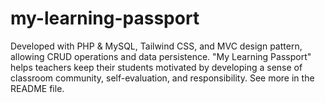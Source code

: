 # my-learning-passport
Developed with PHP &amp; MySQL, Tailwind CSS, and MVC design pattern, allowing CRUD operations and data persistence. "My Learning Passport" helps teachers keep their students motivated by developing a sense of classroom community, self-evaluation, and responsibility. See more in the README file.
